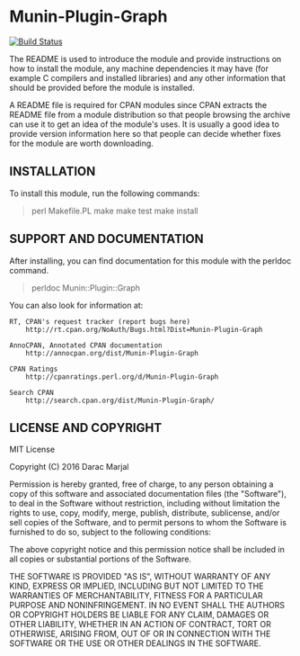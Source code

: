Munin-Plugin-Graph
==================

[![Build Status](https://travis-ci.org/darac/Munin-Plugin-Graph.svg?branch=master)](https://travis-ci.org/darac/Munin-Plugin-Graph)

The README is used to introduce the module and provide instructions on
how to install the module, any machine dependencies it may have (for
example C compilers and installed libraries) and any other information
that should be provided before the module is installed.

A README file is required for CPAN modules since CPAN extracts the README
file from a module distribution so that people browsing the archive
can use it to get an idea of the module's uses. It is usually a good idea
to provide version information here so that people can decide whether
fixes for the module are worth downloading.


INSTALLATION
------------

To install this module, run the following commands:

> perl Makefile.PL
> make
> make test
> make install

SUPPORT AND DOCUMENTATION
-------------------------

After installing, you can find documentation for this module with the
perldoc command.

> perldoc Munin::Plugin::Graph

You can also look for information at:

    RT, CPAN's request tracker (report bugs here)
        http://rt.cpan.org/NoAuth/Bugs.html?Dist=Munin-Plugin-Graph

    AnnoCPAN, Annotated CPAN documentation
        http://annocpan.org/dist/Munin-Plugin-Graph

    CPAN Ratings
        http://cpanratings.perl.org/d/Munin-Plugin-Graph

    Search CPAN
        http://search.cpan.org/dist/Munin-Plugin-Graph/


LICENSE AND COPYRIGHT
---------------------

MIT License

Copyright (C) 2016 Darac Marjal

Permission is hereby granted, free of charge, to any person obtaining a copy
of this software and associated documentation files (the "Software"), to deal
in the Software without restriction, including without limitation the rights
to use, copy, modify, merge, publish, distribute, sublicense, and/or sell
copies of the Software, and to permit persons to whom the Software is
furnished to do so, subject to the following conditions:

The above copyright notice and this permission notice shall be included in all
copies or substantial portions of the Software.

THE SOFTWARE IS PROVIDED "AS IS", WITHOUT WARRANTY OF ANY KIND, EXPRESS OR
IMPLIED, INCLUDING BUT NOT LIMITED TO THE WARRANTIES OF MERCHANTABILITY,
FITNESS FOR A PARTICULAR PURPOSE AND NONINFRINGEMENT. IN NO EVENT SHALL THE
AUTHORS OR COPYRIGHT HOLDERS BE LIABLE FOR ANY CLAIM, DAMAGES OR OTHER
LIABILITY, WHETHER IN AN ACTION OF CONTRACT, TORT OR OTHERWISE, ARISING FROM,
OUT OF OR IN CONNECTION WITH THE SOFTWARE OR THE USE OR OTHER DEALINGS IN THE
SOFTWARE.
